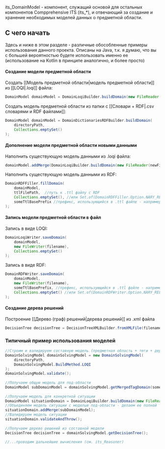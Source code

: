 its_DomainModel - компонент, служащий основой для остальных компонентов Compprehensive ITS (its_\*), и отвечающий за создание и хранение необходимых моделей данных о предметной области.
## С чего начать

Здесь и ниже в этом разделе - различные обособленные примеры использования данного проекта. Описаны на Java, т.к. я думаю, что вы с большей вероятностью будете использовать именно ее (использование на Kotlin в принципе аналогично, и более просто)
#### Создание модели предметной области

Создать [[Модель предметной области|модель предметной области]] из [[LOQI|.loqi]] файла:
```java
DomainModel domainModel = DomainLoqiBuilder.buildDomain(new FileReader(filename)); 
```

Создать модель предметной области из папки с [[Словари + RDF|.csv словарями и RDF файлами]]:
```java
DomainModel domainModel = DomainDictionariesRDFBuilder.buildDomain(  
    directoryPath,  
    Collections.emptySet() 
);
```

#### Дополнение модели предметной области новыми данными

Наполнить существующую модель данными из  .loqi файла:
```java
domainModel.addMerge(DomainLoqiBuilder.buildDomain(new FileReader(newFilename)))
```

Наполнить существующую модель данными из RDF:
```java
DomainRDFFiller.fillDomain(  
    domainModel,  
    ttlFilePath,  //путь к .ttl файлу с RDF
    Collections.emptySet(), //или Set.of(DomainRDFFiller.Option.NARY_RELATIONSHIPS_OLD_COMPAT)  
    someTtlBasePrefix //префикс, использующийся в .ttl файле - например RDFUtils.POAS_PREF  
);
```

#### Запись модели предметной области в файл

Запись в виде LOQI:
```java
DomainLoqiWriter.saveDomain(  
    domainModel,  
    new FileWriter(filename),  
    Collections.emptySet()  
);
```

Запись в виде RDF:
```java
DomainRDFWriter.saveDomain(  
    domainModel,  
    new FileWriter(filename),  
    someTtlBasePrefix, //префикс, использующийся в .ttl файле - например RDFUtils.POAS_PREF    
    Collections.emptySet() //или Set.of(DomainRDFWriter.Option.NARY_RELATIONSHIPS_OLD_COMPAT)  
);
```

#### Создание дерева решений

Построение [[Дерево (граф) решений|дерева решений]] из .xml файла
```java
DecisionTree decisionTree = DecisionTreeXMLBuilder.fromXMLFile(filename);
```

### Типичный пример использования моделей

```java
//Строим и валидируем составную модель (предметная область + теги + деревья решений)  
DomainSolvingModel domainSolvingModel = new DomainSolvingModel(  
    directoryPath,  
    DomainSolvingModel.BuildMethod.LOQI  
);  
domainSolvingModel.validate();  
  
//Получаем общую модель для под-области  
DomainModel subDomainModel = domainSolvingModel.getMergedTagDomain(someTagName);  
  
//Получаем модель для конкретной ситуации  
DomainModel situationDomain = DomainLoqiBuilder.buildDomain(new FileReader(situationFileName));  
//Объединяем модель ситуации с моделью под-области - делаем ее полной  
situationDomain.addMerge(subDomainModel);  
//Валидируем модель ситуации  
situationDomain.validateAndThrow();  
  
//Получаем дерево решений из составной модели  
DecisionTree decisionTree = domainSolvingModel.getDecisionTree();  
  
//...проводим дальнейшие вычисления (см. its_Reasoner)
```